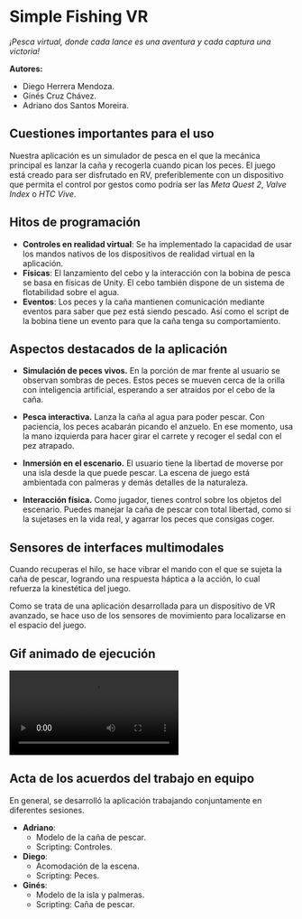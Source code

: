 # Simple Fishing VR

*¡Pesca virtual, donde cada lance es una aventura y cada captura una victoria!*

**Autores:**
- Diego Herrera Mendoza.
- Ginés Cruz Chávez.
- Adriano dos Santos Moreira.

## Cuestiones importantes para el uso
Nuestra aplicación es un simulador de pesca en el que la mecánica principal es
lanzar la caña y recogerla cuando pican los peces. El juego está creado para ser
disfrutado en RV, preferiblemente con un dispositivo que permita el control por
gestos como podría ser las *Meta Quest 2*, *Valve Index* o *HTC Vive*.

## Hitos de programación
- **Controles en realidad virtual**: Se ha implementado la capacidad de usar los
mandos nativos de los dispositivos de realidad virtual en la aplicación.
- **Físicas**: El lanzamiento del cebo y la interacción con la bobina de pesca se
basa en físicas de Unity. El cebo también dispone de un sistema de flotabilidad
sobre el agua.
- **Eventos**: Los peces y la caña mantienen comunicación mediante eventos para
saber que pez está siendo pescado. Así como el script de la bobina tiene un evento
para que la caña tenga su comportamiento.

## Aspectos destacados de la aplicación
- **Simulación de peces vivos.** En la porción de mar frente al usuario se
observan sombras de peces. Estos peces se mueven cerca de la orilla con
inteligencia artificial, esperando a ser atraídos por el cebo de la caña.

- **Pesca interactiva.** Lanza la caña al agua para poder pescar. Con paciencia,
los peces acabarán picando el anzuelo. En ese momento, usa la mano izquierda para
hacer girar el carrete y recoger el sedal con el pez atrapado.

- **Inmersión en el escenario.** El usuario tiene la libertad de moverse
por una isla desde la que puede pescar. La escena de juego está ambientada con
palmeras y demás detalles de la naturaleza.

- **Interacción física.** Como jugador, tienes control sobre los objetos del
escenario. Puedes manejar la caña de pescar con total libertad, como si la
sujetases en la vida real, y agarrar los peces que consigas coger.

## Sensores de interfaces multimodales
Cuando recuperas el hilo, se hace vibrar el mando con el que se sujeta la caña de pescar,
logrando una respuesta háptica a la acción, lo cual refuerza la kinestética del
juego.

Como se trata de una aplicación desarrollada para un dispositivo de VR avanzado,
se hace uso de los sensores de movimiento para localizarse en el espacio del
juego.

## Gif animado de ejecución
![video de ejecución](video.mp4)

## Acta de los acuerdos del trabajo en equipo

En general, se desarrolló la aplicación trabajando conjuntamente en diferentes
sesiones.

- **Adriano**:
  - Modelo de la caña de pescar.
  - Scripting: Controles.
- **Diego**:
  - Acomodación de la escena.
  - Scripting: Peces.
- **Ginés**:
  - Modelo de la isla y palmeras.
  - Scripting: Caña de pescar.
